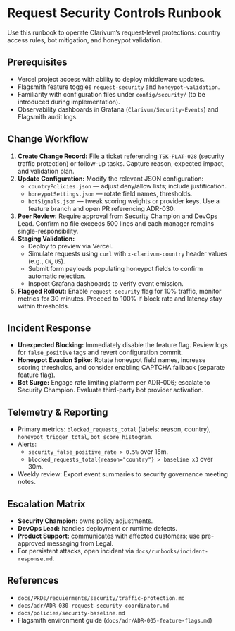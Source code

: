 # Request Security Controls Runbook

Use this runbook to operate Clarivum’s request-level protections: country access rules, bot mitigation, and honeypot validation.

## Prerequisites
- Vercel project access with ability to deploy middleware updates.
- Flagsmith feature toggles `request-security` and `honeypot-validation`.
- Familiarity with configuration files under `config/security/` (to be introduced during implementation).
- Observability dashboards in Grafana (`Clarivum/Security-Events`) and Flagsmith audit logs.

## Change Workflow
1. **Create Change Record:** File a ticket referencing `TSK-PLAT-028` (security traffic protection) or follow-up tasks. Capture reason, expected impact, and validation plan.
2. **Update Configuration:** Modify the relevant JSON configuration:
   - `countryPolicies.json` — adjust deny/allow lists; include justification.
   - `honeypotSettings.json` — rotate field names, thresholds.
   - `botSignals.json` — tweak scoring weights or provider keys.
   Use a feature branch and open PR referencing ADR-030.
3. **Peer Review:** Require approval from Security Champion and DevOps Lead. Confirm no file exceeds 500 lines and each manager remains single-responsibility.
4. **Staging Validation:**
   - Deploy to preview via Vercel.
   - Simulate requests using `curl` with `x-clarivum-country` header values (e.g., `CN`, `US`).
   - Submit form payloads populating honeypot fields to confirm automatic rejection.
   - Inspect Grafana dashboards to verify event emission.
5. **Flagged Rollout:** Enable `request-security` flag for 10% traffic, monitor metrics for 30 minutes. Proceed to 100% if block rate and latency stay within thresholds.

## Incident Response
- **Unexpected Blocking:** Immediately disable the feature flag. Review logs for `false_positive` tags and revert configuration commit.
- **Honeypot Evasion Spike:** Rotate honeypot field names, increase scoring thresholds, and consider enabling CAPTCHA fallback (separate feature flag).
- **Bot Surge:** Engage rate limiting platform per ADR-006; escalate to Security Champion. Evaluate third-party bot provider activation.

## Telemetry & Reporting
- Primary metrics: `blocked_requests_total` (labels: reason, country), `honeypot_trigger_total`, `bot_score_histogram`.
- Alerts:
  - `security_false_positive_rate > 0.5%` over 15m.
  - `blocked_requests_total{reason="country"} > baseline x3` over 30m.
- Weekly review: Export event summaries to security governance meeting notes.

## Escalation Matrix
- **Security Champion:** owns policy adjustments.
- **DevOps Lead:** handles deployment or runtime defects.
- **Product Support:** communicates with affected customers; use pre-approved messaging from Legal.
- For persistent attacks, open incident via `docs/runbooks/incident-response.md`.

## References
- `docs/PRDs/requierments/security/traffic-protection.md`
- `docs/adr/ADR-030-request-security-coordinator.md`
- `docs/policies/security-baseline.md`
- Flagsmith environment guide (`docs/adr/ADR-005-feature-flags.md`)
